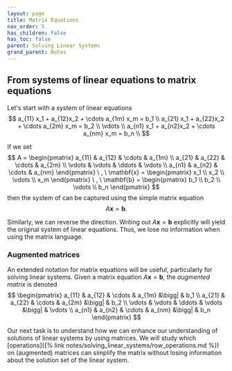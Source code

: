 ```yaml
---
layout: page
title: Matrix Equations
nav_order: 5
has_children: false
has_toc: false
parent: Solving Linear Systems
grand_parent: Notes
---
```


## From systems of linear equations to matrix equations 

Let's start with a system of linear equations 
$$
    a_{11} x_1 + a_{12}x_2 + \cdots a_{1m} x_m = b_1 \\
    a_{21} x_1 + a_{22}x_2 + \cdots a_{2m} x_m = b_2 \\
    \vdots \\
    a_{n1} x_1 + a_{n2}x_2 + \cdots a_{nm} x_m = b_n \\
$$

If we set 
$$
    A = 
    \begin{pmatrix} 
    a_{11} & a_{12} & \cdots & a_{1m} \\
    a_{21} & a_{22} & \cdots & a_{2m} \\
    \vdots & \vdots & \ddots & \vdots \\
    a_{n1} & a_{n2} & \cdots & a_{nm}
    \end{pmatrix} \ , \ 
    \mathbf{x} = 
    \begin{pmatrix} 
    x_1 \\ 
    x_2 \\
    \vdots \\ 
    x_m 
    \end{pmatrix} \ , \
    \mathbf{b} = 
    \begin{pmatrix} 
    b_1 \\ 
    b_2 \\
    \vdots \\ 
    b_n 
    \end{pmatrix}
$$
then the system of can be captured using the simple matrix equation 
$$
    A \mathbf{x} = \mathbf{b}. 
$$

Similarly, we can reverse the direction. Writing out $A \mathbf{x} = \mathbf{b}$ explicitly 
will yield the original system of linear equations. Thus, we lose no information when using 
the matrix language. 

### Augmented matrices 

An extended notation for matrix equations will be useful, particularly for solving linear systems. Given 
a matrix equation $A \mathbf{x} = \mathbf{b}$, the *augmented matrix* is denoted 
$$
\begin{pmatrix}
    a_{11} & a_{12} & \cdots & a_{1m} &\bigg| & b_1 \\
    a_{21} & a_{22} & \cdots & a_{2m} &\bigg| & b_2 \\
    \vdots & \vdots & \ddots & \vdots &\bigg| & \vdots \\
    a_{n1} & a_{n2} & \cdots & a_{nm} &\bigg| & b_n 
\end{pmatrix}
$$

Our next task is to understand how we can enhance our understanding of solutions of linear systems 
by using matrices. We will study which [operations]({% link notes/solving_linear_systems/row_operations.md %}) on (augmented) matrices can simplify the 
matrix without losing information about the solution set of the linear system. 